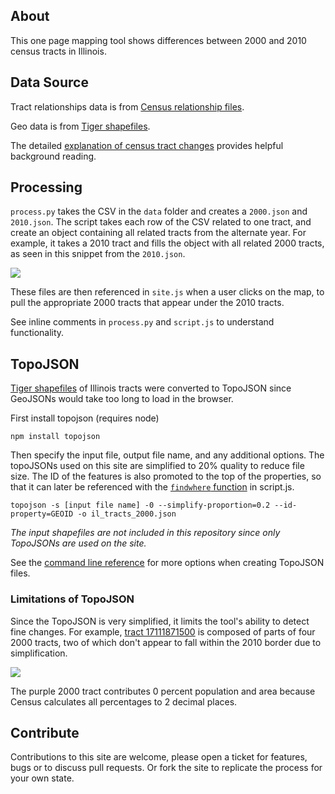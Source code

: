## About

This one page mapping tool shows differences between 2000 and 2010 census tracts in Illinois.

## Data Source

Tract relationships data is from [Census relationship files](https://www.census.gov/geo/maps-data/data/relationship.html).

Geo data is from [Tiger shapefiles](https://www.census.gov/geo/maps-data/data/tiger-line.html).

The detailed [explanation of census tract changes](https://www.census.gov/geo/maps-data/data/pdfs/rel/tractrelfile.pdf) provides helpful background reading. 

## Processing

`process.py` takes the CSV in the `data` folder and creates a `2000.json` and `2010.json`. The script takes each row of the CSV related to one tract, and create an object containing all related tracts from the alternate year. For example, it takes a 2010 tract and fills the object with all related 2000 tracts, as seen in this snippet from the `2010.json`.

![](http://i.imgur.com/2mBj9QK.png)


These files are then referenced in `site.js` when a user clicks on the map, to pull the appropriate 2000 tracts that appear under the 2010 tracts. 

See inline comments in `process.py` and `script.js` to understand functionality. 

## TopoJSON

[Tiger shapefiles](https://www.census.gov/geo/maps-data/data/tiger-line.html) of Illinois tracts were converted to TopoJSON since GeoJSONs would take too long to load in the browser. 

First install topojson (requires node)

`npm install topojson`

Then specify the input file, output file name, and any additional options. The topoJSONs used on this site are simplified to 20% quality to reduce file size. The ID of the features is also promoted to the top of the properties, so that it can later be referenced with the [`findwhere` function](https://github.com/developmentseed/census-tracts/blob/gh-pages/script.js#L84) in script.js. 

`topojson -s [input file name] -0 --simplify-proportion=0.2 --id-property=GEOID -o il_tracts_2000.json`

*The input shapefiles are not included in this repository since only TopoJSONs are used on the site.*

See the [command line reference](https://github.com/mbostock/topojson/wiki/Command-Line-Reference#properties) for more options when creating TopoJSON files.

### Limitations of TopoJSON


Since the TopoJSON is very simplified, it limits the tool's ability to detect fine changes. For example, [tract 17111871500](http://developmentseed.org/census-tracts/#17111871500) is composed of parts of four 2000 tracts, two of which don't appear to fall within the 2010 border due to simplification. 

[![](http://i.imgur.com/FV3iStz.png)](
http://developmentseed.org/census-tracts/#17111871500)

The purple 2000 tract contributes 0 percent population and area because Census calculates all percentages to 2 decimal places. 


## Contribute

Contributions to this site are welcome, please open a ticket for features, bugs or to discuss pull requests. Or fork the site to replicate the process for your own state. 